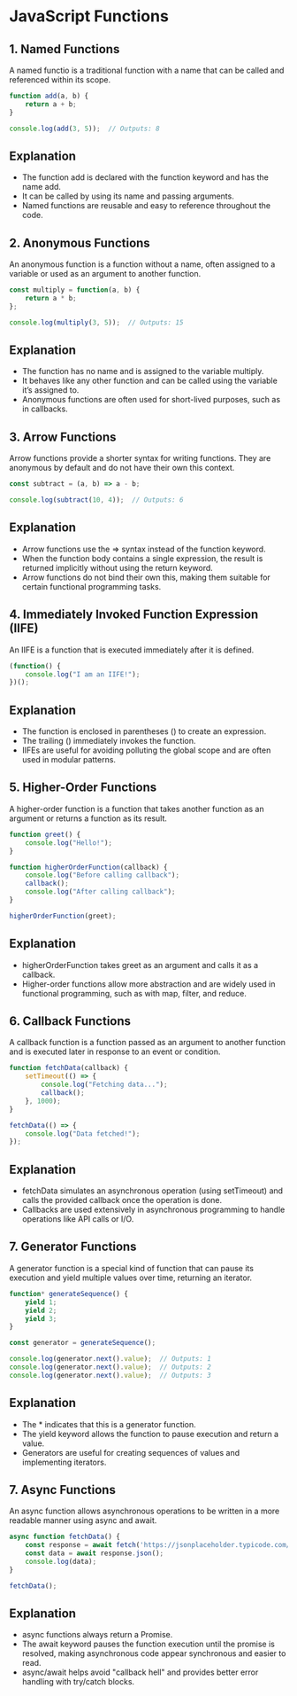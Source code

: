 # JavaScript Functions 

## 1. Named Functions
A named functio is a traditional function with a name that can be called and referenced within its scope.

```javascript
function add(a, b) {
    return a + b;
}

console.log(add(3, 5));  // Outputs: 8
```
## Explanation
- The function add is declared with the function keyword and has the name add.
- It can be called by using its name and passing arguments.
- Named functions are reusable and easy to reference throughout the code.


## 2. Anonymous Functions
An anonymous function is a function without a name, often assigned to a variable or used as an argument to another function.
```javascript
const multiply = function(a, b) {
    return a * b;
};

console.log(multiply(3, 5));  // Outputs: 15
```
## Explanation
- The function has no name and is assigned to the variable multiply.
- It behaves like any other function and can be called using the variable it’s assigned to.
- Anonymous functions are often used for short-lived purposes, such as in callbacks.

## 3. Arrow Functions
Arrow functions provide a shorter syntax for writing functions. They are anonymous by default and do not have their own this context.
```javascript
const subtract = (a, b) => a - b;

console.log(subtract(10, 4));  // Outputs: 6
```
## Explanation
- Arrow functions use the => syntax instead of the function keyword.
- When the function body contains a single expression, the result is returned implicitly without using the return keyword.
- Arrow functions do not bind their own this, making them suitable for certain functional programming tasks.


## 4. Immediately Invoked Function Expression (IIFE)
An IIFE is a function that is executed immediately after it is defined.
```javascript
(function() {
    console.log("I am an IIFE!");
})();
```
## Explanation
- The function is enclosed in parentheses () to create an expression.
- The trailing () immediately invokes the function.
- IIFEs are useful for avoiding polluting the global scope and are often used in modular patterns.

## 5. Higher-Order Functions
A higher-order function is a function that takes another function as an argument or returns a function as its result.
```javascript
function greet() {
    console.log("Hello!");
}

function higherOrderFunction(callback) {
    console.log("Before calling callback");
    callback();
    console.log("After calling callback");
}

higherOrderFunction(greet);
```
## Explanation
- higherOrderFunction takes greet as an argument and calls it as a callback.
- Higher-order functions allow more abstraction and are widely used in functional programming, such as with map, filter, and reduce.


## 6. Callback Functions
A callback function is a function passed as an argument to another function and is executed later in response to an event or condition.
```javascript
function fetchData(callback) {
    setTimeout(() => {
        console.log("Fetching data...");
        callback();
    }, 1000);
}

fetchData(() => {
    console.log("Data fetched!");
});
```
## Explanation
- fetchData simulates an asynchronous operation (using setTimeout) and calls the provided callback once the operation is done.
- Callbacks are used extensively in asynchronous programming to handle operations like API calls or I/O.


## 7. Generator Functions
A generator function is a special kind of function that can pause its execution and yield multiple values over time, returning an iterator.
```javascript
function* generateSequence() {
    yield 1;
    yield 2;
    yield 3;
}

const generator = generateSequence();

console.log(generator.next().value);  // Outputs: 1
console.log(generator.next().value);  // Outputs: 2
console.log(generator.next().value);  // Outputs: 3
```
## Explanation
- The * indicates that this is a generator function.
- The yield keyword allows the function to pause execution and return a value.
- Generators are useful for creating sequences of values and implementing iterators.

## 7. Async Functions
An async function allows asynchronous operations to be written in a more readable manner using async and await.
```javascript
async function fetchData() {
    const response = await fetch('https://jsonplaceholder.typicode.com/posts');
    const data = await response.json();
    console.log(data);
}

fetchData();
```
## Explanation
- async functions always return a Promise.
- The await keyword pauses the function execution until the promise is resolved, making asynchronous code appear synchronous and easier to read.
- async/await helps avoid "callback hell" and provides better error handling with try/catch blocks.
